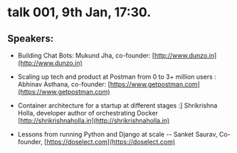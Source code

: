 # talk 001, 9th Jan, 17:30.

## Speakers:

* Building Chat Bots: Mukund Jha, co-founder: [http://www.dunzo.in](http://www.dunzo.in) 
                                           
* Scaling up tech and product at Postman from 0 to 3+ million users : Abhinav Asthana, co-founder: [https://www.getpostman.com](https://www.getpostman.com)

* Container architecture for a startup at different stages :] Shrikrishna Holla, developer author of orchestrating Docker [http://shrikrishnaholla.in](http://shrikrishnaholla.in)

* Lessons from running Python and Django at scale -- Sanket Saurav, Co-founder, [https://doselect.com](https://doselect.com)


